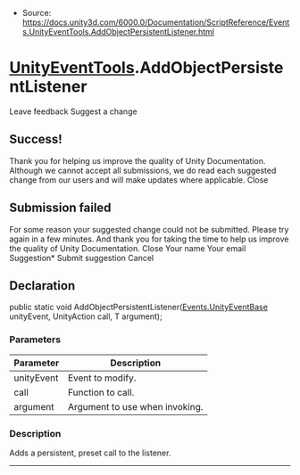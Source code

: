 * Source: https://docs.unity3d.com/6000.0/Documentation/ScriptReference/Events.UnityEventTools.AddObjectPersistentListener.html

#  [UnityEventTools](https://docs.unity3d.com/6000.0/Documentation/ScriptReference/Events.UnityEventTools.html).AddObjectPersistentListener
Leave feedback
Suggest a change
## Success!
Thank you for helping us improve the quality of Unity Documentation. Although we cannot accept all submissions, we do read each suggested change from our users and will make updates where applicable.
Close
## Submission failed
For some reason your suggested change could not be submitted. Please <a>try again</a> in a few minutes. And thank you for taking the time to help us improve the quality of Unity Documentation.
Close
Your name Your email Suggestion* Submit suggestion
Cancel
## Declaration
public static void AddObjectPersistentListener([Events.UnityEventBase](https://docs.unity3d.com/6000.0/Documentation/ScriptReference/Events.UnityEventBase.html) unityEvent, UnityAction<T> call, T argument); 
### Parameters
Parameter | Description  
---|---  
unityEvent | Event to modify.  
call | Function to call.  
argument | Argument to use when invoking.  
### Description
Adds a persistent, preset call to the listener.
* * *
